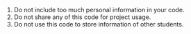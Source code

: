 1. Do not include too much personal information in your code.
2. Do not share any of this code for project usage.
3. Do not use this code to store information of other students.
